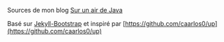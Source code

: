 Sources de mon blog [Sur un air de Java](http://surunairdejava.com)

Basé sur [Jekyll-Bootstrap](https://github.com/plusjade/jekyllbootstrap.com) et inspiré par [https://github.com/caarlos0/up](https://github.com/caarlos0/up)
